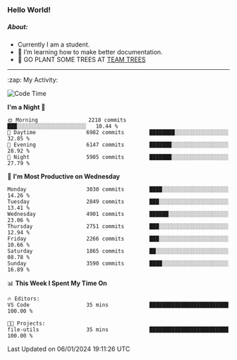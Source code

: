 ### Hello World!

##### About:
- Currently I am a student.
- 🌱 I’m learning how to make better documentation.
- 🌱 GO PLANT SOME TREES AT [TEAM TREES](https://teamtrees.org/)

---
  <summary>:zap: My Activity:</summary>
  
<!--START_SECTION:waka-->
![Code Time](http://img.shields.io/badge/Code%20Time-1%2C268%20hrs%2025%20mins-blue)

**I'm a Night 🦉** 

```text
🌞 Morning                2218 commits        ███░░░░░░░░░░░░░░░░░░░░░░   10.44 % 
🌆 Daytime                6982 commits        ████████░░░░░░░░░░░░░░░░░   32.85 % 
🌃 Evening                6147 commits        ███████░░░░░░░░░░░░░░░░░░   28.92 % 
🌙 Night                  5905 commits        ███████░░░░░░░░░░░░░░░░░░   27.79 % 
```
📅 **I'm Most Productive on Wednesday** 

```text
Monday                   3030 commits        ████░░░░░░░░░░░░░░░░░░░░░   14.26 % 
Tuesday                  2849 commits        ███░░░░░░░░░░░░░░░░░░░░░░   13.41 % 
Wednesday                4901 commits        ██████░░░░░░░░░░░░░░░░░░░   23.06 % 
Thursday                 2751 commits        ███░░░░░░░░░░░░░░░░░░░░░░   12.94 % 
Friday                   2266 commits        ███░░░░░░░░░░░░░░░░░░░░░░   10.66 % 
Saturday                 1865 commits        ██░░░░░░░░░░░░░░░░░░░░░░░   08.78 % 
Sunday                   3590 commits        ████░░░░░░░░░░░░░░░░░░░░░   16.89 % 
```


📊 **This Week I Spent My Time On** 

```text
🔥 Editors: 
VS Code                  35 mins             █████████████████████████   100.00 % 

🐱‍💻 Projects: 
file-utils               35 mins             █████████████████████████   100.00 % 
```


 Last Updated on 06/01/2024 19:11:26 UTC
<!--END_SECTION:waka-->

